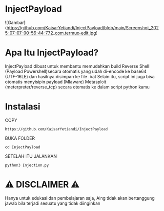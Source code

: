 # InjectPayload
![Gambar] (https://github.com/KaisarYetiandi/InjectPayload/blob/main/Screenshot_2025-07-07-00-56-44-772_com.termux-edit.jpg)

# Apa Itu InjectPayload?
InjectPayload dibuat untuk membantu memudahkan build Reverse Shell (Payload Powershell)secara otomatis yang udah di-encode ke base64 (UTF-16LE) dan hasilnya disimpan ke file .bat Selain itu, script ini juga bisa otomatis menyisipin payload (Mlaware) Metasploit (meterpreter/reverse_tcp) secara otomatis ke dalam script python kamu

# Instalasi
COPY 
```
https://github.com/KaisarYetiandi/InjectPayload
```
BUKA FOLDER
```
cd InjectPayload
```
SETELAH ITU JALANKAN
```
python3 Injection.py
```

# ⚠️ DISCLAIMER ⚠️ 
Hanya untuk edukasi dan pembelajaran saja, Aing tidak akan bertanggung jawab bila terjadi sesuatu yang tidak diinginkan


